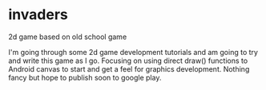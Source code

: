 invaders
========

2d game based on old school game 

I'm going through some 2d game development tutorials and am going to try and write this game as I go. Focusing on using direct draw() functions to Android canvas to start and get a feel for graphics development. Nothing fancy but hope to publish soon to google play.
